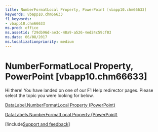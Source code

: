 ```yaml
---
title: NumberFormatLocal Property, PowerPoint [vbapp10.chm66633]
keywords: vbapp10.chm66633
f1_keywords:
- vbapp10.chm66633
ms.prod: office
ms.assetid: f29db96d-ae3c-48a9-a526-4ed24c59cf03
ms.date: 06/08/2017
ms.localizationpriority: medium
---
```



# NumberFormatLocal Property, PowerPoint [vbapp10.chm66633]

Hi there! You have landed on one of our F1 Help redirector pages. Please select the topic you were looking for below.

[DataLabel.NumberFormatLocal Property (PowerPoint)](https://msdn.microsoft.com/library/48eac612-9e11-ded7-f644-3b8e1c860c06%28Office.15%29.aspx)

[DataLabels.NumberFormatLocal Property (PowerPoint)](https://msdn.microsoft.com/library/76da6803-23d6-5e1f-6073-882090542fb9%28Office.15%29.aspx)

[!include[Support and feedback](~/includes/feedback-boilerplate.md)]